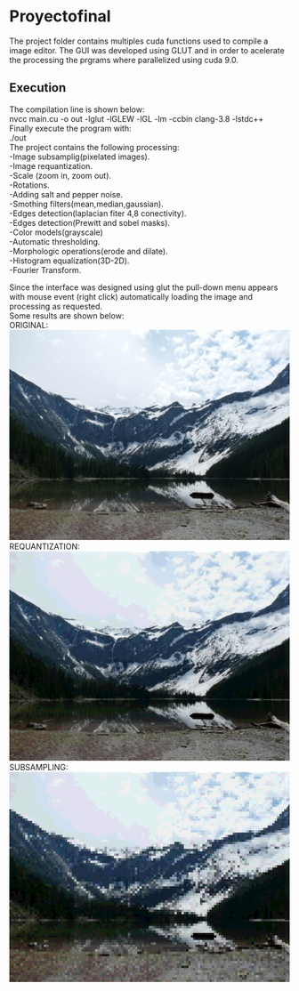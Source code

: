 # Proyectofinal

The project folder contains multiples cuda functions used to compile a image editor. The GUI was developed using GLUT and in order to acelerate the processing the prgrams where parallelized using cuda 9.0.<br/>

## Execution<br/>

The compilation line is shown below:<br/>
nvcc main.cu -o out -lglut -lGLEW -lGL -lm -ccbin clang-3.8 -lstdc++<br/>
Finally execute the program with:<br/>
./out<br/>
The project contains the following processing:<br/>
-Image subsamplig(pixelated images).<br/>
-Image requantization.<br/>
-Scale (zoom in, zoom out).<br/>
-Rotations.<br/>
-Adding salt and pepper noise.<br/>
-Smothing filters(mean,median,gaussian).<br/>
-Edges detection(laplacian fiter 4,8 conectivity).<br/>
-Edges detection(Prewitt and sobel masks).<br/>
-Color models(grayscale)<br/>
-Automatic thresholding.<br/>
-Morphologic operations(erode and dilate).<br/>
-Histogram equalization(3D-2D).<br/>
-Fourier Transform.<br/>

Since the interface was designed using glut the pull-down menu appears with mouse event (right click) automatically loading the image and processing as requested.<br/>
Some results are shown below:<br/>
ORIGINAL:<br/>
![alt text](https://github.com/alvarorm254/Proyectofinal/blob/master/monta%C3%B1a.bmp)<br/>
REQUANTIZATION:<br/>
![alt text](https://github.com/alvarorm254/Proyectofinal/blob/master/req.png)<br/>
SUBSAMPLING:<br/>
![alt text](https://github.com/alvarorm254/Proyectofinal/blob/master/subsampling.png)<br/>
